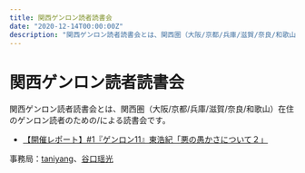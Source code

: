 ```yaml
---
title: 関西ゲンロン読者読書会
date: "2020-12-14T00:00:00Z"
description: "関西ゲンロン読者読書会とは、関西圏（大阪/京都/兵庫/滋賀/奈良/和歌山）在住のゲンロン読者のための/による読書会です。"
---
```


# 関西ゲンロン読者読書会

関西ゲンロン読者読書会とは、関西圏（大阪/京都/兵庫/滋賀/奈良/和歌山）在住のゲンロン読者のための/による読書会です。  

- [【開催レポート】#1『ゲンロン11』東浩紀「悪の愚かさについて２」](https://taniyang.github.io/kansai-genron-dokushokai/report/201214/)

事務局：[taniyang](http://twitter.com/taniyang/)、[谷口瑶光](http://twitter.com/yokotamanoko/)